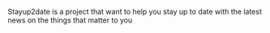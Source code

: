 Stayup2date is a project that want to help you stay up to date with the latest news on the things that matter to you

